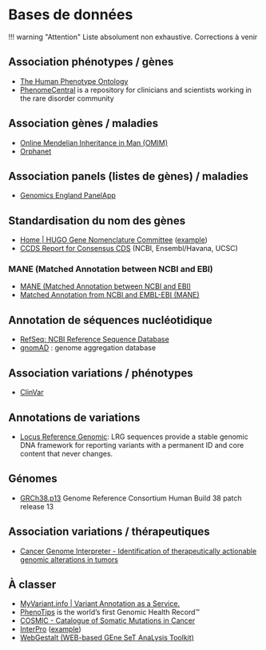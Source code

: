 # Bases de données

!!! warning "Attention"
    Liste absolument non exhaustive. Corrections à venir

## Association phénotypes / gènes

- [The Human Phenotype Ontology](https://hpo.jax.org/app/)
- [PhenomeCentral](https://www.phenomecentral.org/) is a repository for clinicians and scientists working in the rare disorder community

## Association gènes / maladies

- [Online Mendelian Inheritance in Man (OMIM)](https://www.omim.org/)
- [Orphanet](http://www.orpha.net/consor/www/cgi-bin/index.php?lng=FR)

## Association panels (listes de gènes) / maladies

- [Genomics England PanelApp](https://panelapp.genomicsengland.co.uk/)

## Standardisation du nom des gènes

- [Home | HUGO Gene Nomenclature Committee](https://www.genenames.org/) ([example](https://www.genenames.org/data/gene-symbol-report/#!/hgnc_id/HGNC:14931))
- [CCDS Report for Consensus CDS](https://www.ncbi.nlm.nih.gov/projects/CCDS/CcdsBrowse.cgi) (NCBI, Ensembl/Havana, UCSC)

### MANE (Matched Annotation between NCBI and EBI)

- [MANE (Matched Annotation between NCBI and EBI)](https://www.ensembl.org/info/genome/genebuild/mane.html)
- [Matched Annotation from NCBI and EMBL-EBI (MANE)](https://www.ncbi.nlm.nih.gov/refseq/MANE/)

## Annotation de séquences nucléotidique

- [RefSeq: NCBI Reference Sequence Database](https://www.ncbi.nlm.nih.gov/refseq/)
- [gnomAD](https://gnomad.broadinstitute.org/) : genome aggregation database

## Association variations / phénotypes

- [ClinVar](https://www.ncbi.nlm.nih.gov/clinvar/)

## Annotations de variations

- [Locus Reference Genomic](https://www.lrg-sequence.org/): LRG sequences provide a stable genomic DNA framework for reporting variants with a permanent ID and core content that never changes.

## Génomes

- [GRCh38.p13](https://www.ncbi.nlm.nih.gov/assembly/GCF_000001405.39) Genome Reference Consortium Human Build 38 patch release 13

## Association variations / thérapeutiques

- [Cancer Genome Interpreter - Identification of therapeutically actionable genomic alterations in tumors](https://www.cancergenomeinterpreter.org/home)

## À classer

- [MyVariant.info | Variant Annotation as a Service.](http://myvariant.info/)
- [PhenoTips](https://phenotips.com/) is the world’s first Genomic Health Record™
- [COSMIC - Catalogue of Somatic Mutations in Cancer](https://cancer.sanger.ac.uk/cosmic)
- [InterPro](https://www.ebi.ac.uk/interpro/) ([example](https://www.ebi.ac.uk/interpro/entry/cdd/CD01408/))
- [WebGestalt (WEB-based GEne SeT AnaLysis Toolkit)](http://www.webgestalt.org/)
